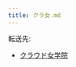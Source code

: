 ```yaml
---
title: クラ女.md
---
```

<div>

転送先:

-   [クラウド女学院](/%E3%82%AF%E3%83%A9%E3%82%A6%E3%83%89%E5%A5%B3%E5%AD%A6%E9%99%A2 "クラウド女学院")

</div>

<div>

</div>
